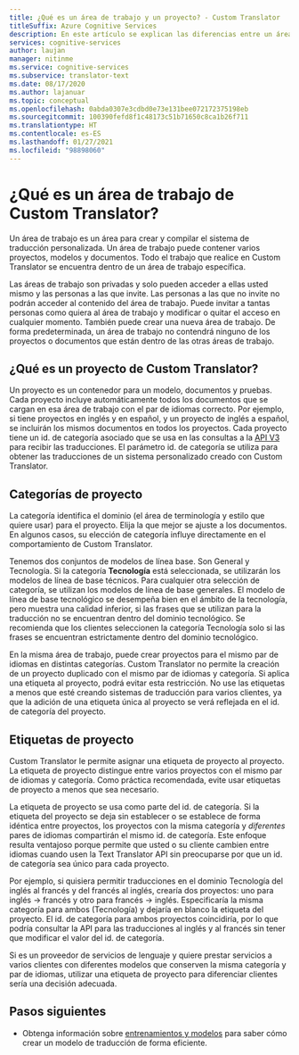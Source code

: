 ```yaml
---
title: ¿Qué es un área de trabajo y un proyecto? - Custom Translator
titleSuffix: Azure Cognitive Services
description: En este artículo se explican las diferencias entre un área de trabajo y un proyecto, así como las categorías y etiquetas de proyecto para el servicio de Traductor personalizado.
services: cognitive-services
author: laujan
manager: nitinme
ms.service: cognitive-services
ms.subservice: translator-text
ms.date: 08/17/2020
ms.author: lajanuar
ms.topic: conceptual
ms.openlocfilehash: 0abda0307e3cdbd0e73e131bee072172375198eb
ms.sourcegitcommit: 100390fefd8f1c48173c51b71650c8ca1b26f711
ms.translationtype: HT
ms.contentlocale: es-ES
ms.lasthandoff: 01/27/2021
ms.locfileid: "98898060"
---
```

# <a name="what-is-a-custom-translator-workspace"></a>¿Qué es un área de trabajo de Custom Translator?

Un área de trabajo es un área para crear y compilar el sistema de traducción personalizada. Un área de trabajo puede contener varios proyectos, modelos y documentos. Todo el trabajo que realice en Custom Translator se encuentra dentro de un área de trabajo específica.

Las áreas de trabajo son privadas y solo pueden acceder a ellas usted mismo y las personas a las que invite. Las personas a las que no invite no podrán acceder al contenido del área de trabajo. Puede invitar a tantas personas como quiera al área de trabajo y modificar o quitar el acceso en cualquier momento. También puede crear una nueva área de trabajo. De forma predeterminada, un área de trabajo no contendrá ninguno de los proyectos o documentos que están dentro de las otras áreas de trabajo.

## <a name="what-is-a-custom-translator-project"></a>¿Qué es un proyecto de Custom Translator?

Un proyecto es un contenedor para un modelo, documentos y pruebas. Cada proyecto incluye automáticamente todos los documentos que se cargan en esa área de trabajo con el par de idiomas correcto. Por ejemplo, si tiene proyectos en inglés y en español, y un proyecto de inglés a español, se incluirán los mismos documentos en todos los proyectos. Cada proyecto tiene un id. de categoría asociado que se usa en las consultas a la [API V3](../reference/v3-0-translate.md?tabs=curl) para recibir las traducciones. El parámetro id. de categoría se utiliza para obtener las traducciones de un sistema personalizado creado con Custom Translator.

## <a name="project-categories"></a>Categorías de proyecto

La categoría identifica el dominio (el área de terminología y estilo que quiere usar) para el proyecto. Elija la que mejor se ajuste a los documentos. En algunos casos, su elección de categoría influye directamente en el comportamiento de Custom Translator.

Tenemos dos conjuntos de modelos de línea base. Son General y Tecnología. Si la categoría **Tecnología** está seleccionada, se utilizarán los modelos de línea de base técnicos. Para cualquier otra selección de categoría, se utilizan los modelos de línea de base generales. El modelo de línea de base tecnológico se desempeña bien en el ámbito de la tecnología, pero muestra una calidad inferior, si las frases que se utilizan para la traducción no se encuentran dentro del dominio tecnológico. Se recomienda que los clientes seleccionen la categoría Tecnología solo si las frases se encuentran estrictamente dentro del dominio tecnológico.

En la misma área de trabajo, puede crear proyectos para el mismo par de idiomas en distintas categorías. Custom Translator no permite la creación de un proyecto duplicado con el mismo par de idiomas y categoría. Si aplica una etiqueta al proyecto, podrá evitar esta restricción. No use las etiquetas a menos que esté creando sistemas de traducción para varios clientes, ya que la adición de una etiqueta única al proyecto se verá reflejada en el id. de categoría del proyecto.

## <a name="project-labels"></a>Etiquetas de proyecto

Custom Translator le permite asignar una etiqueta de proyecto al proyecto. La etiqueta de proyecto distingue entre varios proyectos con el mismo par de idiomas y categoría. Como práctica recomendada, evite usar etiquetas de proyecto a menos que sea necesario.

La etiqueta de proyecto se usa como parte del id. de categoría. Si la etiqueta del proyecto se deja sin establecer o se establece de forma idéntica entre proyectos, los proyectos con la misma categoría y *diferentes* pares de idiomas compartirán el mismo id. de categoría. Este enfoque resulta ventajoso porque permite que usted o su cliente cambien entre idiomas cuando usen la Text Translator API sin preocuparse por que un id. de categoría sea único para cada proyecto.

Por ejemplo, si quisiera permitir traducciones en el dominio Tecnología del inglés al francés y del francés al inglés, crearía dos proyectos: uno para inglés -\> francés y otro para francés -\> inglés. Especificaría la misma categoría para ambos (Tecnología) y dejaría en blanco la etiqueta del proyecto. El id. de categoría para ambos proyectos coincidiría, por lo que podría consultar la API para las traducciones al inglés y al francés sin tener que modificar el valor del id. de categoría.

Si es un proveedor de servicios de lenguaje y quiere prestar servicios a varios clientes con diferentes modelos que conserven la misma categoría y par de idiomas, utilizar una etiqueta de proyecto para diferenciar clientes sería una decisión adecuada.

## <a name="next-steps"></a>Pasos siguientes

- Obtenga información sobre [entrenamientos y modelos](training-and-model.md) para saber cómo crear un modelo de traducción de forma eficiente.